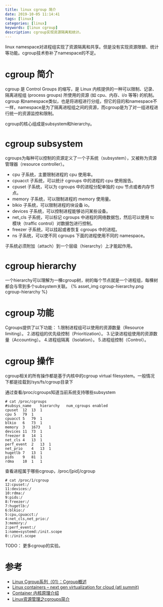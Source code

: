 ```yaml
---
title: linux cgroup 简介
date: 2019-10-05 11:14:41
tags: [linux]
categories: [linux]
keywords: [linux cgroup]
description: cgroup实现资源隔离和统计。
---
```


linux namespace对进程组实现了资源隔离和共享。但是没有实现资源限额、统计等功能。cgroup技术弥补了namespace的不足。
<!-- more -->

# cgroup 简介

cgroup 是 Control Groups 的缩写，是 Linux 内核提供的一种可以限制、记录、隔离进程组 (process groups) 所使用的资源 (如 cpu、内存、i/o 等等) 的机制。
cgroup 和namespace类似，也是将进程进行分组，但它的目的和namespace不一样，namespace是为了隔离进程组之间的资源，而cgroup是为了对一组进程进行统一的资源监控和限制。

cgroup的核心组成是subsystem和hierarchy。

# cgroup subsystem

cgroups为每种可以控制的资源定义了一个子系统（subsystem），又被称为资源管理器（resource controller）。
- cpu 子系统，主要限制进程的 cpu 使用率。
- cpuacct 子系统，可以统计 cgroups 中的进程的 cpu 使用报告。
- cpuset 子系统，可以为 cgroups 中的进程分配单独的 cpu 节点或者内存节点。
- memory 子系统，可以限制进程的 memory 使用量。
- blkio 子系统，可以限制进程的块设备 io。
- devices 子系统，可以控制进程能够访问某些设备。
- net_cls 子系统，可以标记 cgroups 中进程的网络数据包，然后可以使用 tc 模块（traffic control）对数据包进行控制。
- freezer 子系统，可以挂起或者恢复 cgroups 中的进程。
- ns 子系统，可以使不同 cgroups 下面的进程使用不同的 namespace。

子系统必须附加（attach）到一个层级（hierarchy）上才能起作用。

# cgroup hierarchy

一个hierarchy可以理解为一棵cgroup树，树的每个节点就是一个进程组，每棵树都会与零到多个subsystem关联。
{% asset_img cgroup-hierarchy.png cgroup-hierarchy %}

# cgroup 功能

Cgroups提供了以下功能：
1.限制进程组可以使用的资源数量（Resource limiting）。
2.进程组的优先级控制（Prioritization）。
3.记录进程组使用的资源数量（Accounting）。
4.进程组隔离（Isolation）。
5.进程组控制（Control）。


# cgroup 操作

cgroup相关的所有操作都是基于内核中的cgroup virtual filesystem。一般情况下都是挂载到/sys/fs/cgroup目录下

通过查看/proc/cgroups知道当前系统支持哪些subsystem
```
# cat /proc/cgroups
#subsys_name	hierarchy	num_cgroups	enabled
cpuset	12	13	1
cpu	5	79	1
cpuacct	5	79	1
blkio	6	73	1
memory	3	1673	1
devices	11	73	1
freezer	8	14	1
net_cls	4	13	1
perf_event	2	13	1
net_prio	4	13	1
hugetlb	7	13	1
pids	9	81	1
rdma	10	1	1
```

查看进程属于哪些cgroup，/proc/[pid]/cgroup
```
# cat /proc/1/cgroup
12:cpuset:/
11:devices:/
10:rdma:/
9:pids:/
8:freezer:/
7:hugetlb:/
6:blkio:/
5:cpu,cpuacct:/
4:net_cls,net_prio:/
3:memory:/
2:perf_event:/
1:name=systemd:/init.scope
0::/init.scope
```

TODO： 更多cgroup的实验。

# 参考

- [Linux Cgroup系列（01）：Cgroup概述](https://segmentfault.com/a/1190000006917884)
- [Linux containers – next gen virtualization for cloud (atl summit)](https://www.slideshare.net/BodenRussell/linux-containers-next-gen-virtualization-for-cloud-atl-summit-ar4-3-copy)
- [Container 内核原理介绍](https://www.slideserve.com/lihua/container)
- [Linux资源管理之cgroups简介](https://tech.meituan.com/2015/03/31/cgroups.html)
